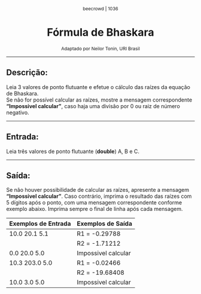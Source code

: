 <p align="center" style="font-size: 12px;">beecrowd | 1036</p>
<h1 align="center">Fórmula de Bhaskara</h1>
<p align="center" style="font-size: 12px;">Adaptado por Neilor Tonin, URI Brasil</p>

---

## Descrição:
Leia 3 valores de ponto flutuante e efetue o cálculo das raízes da equação de Bhaskara.  
Se não for possível calcular as raízes, mostre a mensagem correspondente **“Impossivel calcular”**, caso haja uma divisão por 0 ou raiz de número negativo.

---

## Entrada:
Leia três valores de ponto flutuante (**double**) A, B e C.

---

## Saída:
Se não houver possibilidade de calcular as raízes, apresente a mensagem **“Impossivel calcular”**. Caso contrário, imprima o resultado das raízes com 5 dígitos após o ponto, com uma mensagem correspondente conforme exemplo abaixo. Imprima sempre o final de linha após cada mensagem.

| Exemplos de Entrada | Exemplos de Saída   |
|---------------------|---------------------|
| 10.0 20.1 5.1       | R1 = -0.29788       |
|                     | R2 = -1.71212       |
| 0.0 20.0 5.0        | Impossivel calcular |
| 10.3 203.0 5.0      | R1 = -0.02466       |
|                     | R2 = -19.68408      |
| 10.0 3.0 5.0        | Impossivel calcular |
